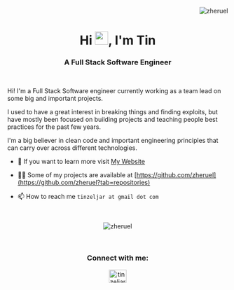<p align="right"> <img src="https://komarev.com/ghpvc/?username=zheruel&label=Profile%20views&color=0e75b6&style=flat" alt="zheruel" /> </p>

<h1 align="center">Hi <img src="https://raw.githubusercontent.com/MartinHeinz/MartinHeinz/master/wave.gif" width="30px">, I'm Tin</h1>
<h3 align="center">A Full Stack Software Engineer</h3>

<br>


Hi! I'm a Full Stack Software engineer currently working as a team lead on some big and important projects.

I used to have a great interest in breaking things and finding exploits, but have mostly been focused on building projects and teaching people best practices for the past few years.

I'm a big believer in clean code and important engineering principles that can carry over across different technologies.

- 🔭 If you want to learn more visit [My Website](https://tinzeljar.com/)

- 👨‍💻 Some of my projects are available at [https://github.com/zheruel](https://github.com/zheruel?tab=repositories)

- 📫 How to reach me `tinzeljar at gmail dot com`

<br>

<p align="center">
<img src="https://github-readme-streak-stats.herokuapp.com/?user=zheruel&theme=dark" alt="zheruel" />
</p>

<br>

<h3 align="center">Connect with me:</h3>
<p align="center">
<a href="https://www.linkedin.com/in/tin-zeljar/" target="blank"><img align="center" src="https://cdn.jsdelivr.net/npm/simple-icons@3.0.1/icons/linkedin.svg" alt="tin zeljar" height="30" width="40" /></a>
</p>

